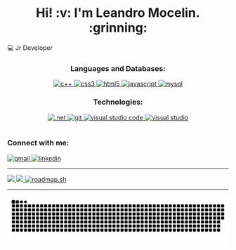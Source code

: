 <!--
**18carica/18carica** is a ✨ _special_ ✨ repository because its `README.md` (this file) appears on your GitHub profile.

Here are some ideas to get you started:

- 🔭 I’m currently working on ...
- 🌱 I’m currently learning ...
- 👯 I’m looking to collaborate on ...
- 🤔 I’m looking for help with ...
- 💬 Ask me about ...
- 📫 How to reach me: ...
- 😄 Pronouns: ...
- ⚡ Fun fact: ...
-->
<h1 align="center"> Hi! :v: I'm Leandro Mocelin. :grinning: </h1>

:computer: Jr Developer <br/>

<div align="center">
    <h3>Languages and Databases:</h3>
    <a href="https://learn.microsoft.com/pt-br/cpp/cpp/?view=msvc-170")>
        <img alt="c++" src="https://img.shields.io/badge/c++-%2300599C.svg?style=for-the-badge&logo=c%2B%2B&logoColor=white)" />
    </a>
    <a href="https://developer.mozilla.org/docs/Web/CSS")>
      <img alt="css3" src="https://img.shields.io/badge/CSS3-1572B6?style=for-the-badge&logo=css3&logoColor=white" />
    </a>
    <a href="https://developer.mozilla.org/docs/Web/HTML")>
      <img alt="html5" src="https://img.shields.io/badge/HTML5-E34F26?style=for-the-badge&logo=html5&logoColor=white" />
    </a>
    <a href="https://developer.mozilla.org/docs/Web/JavaScript")>
      <img alt="javascript" src="https://img.shields.io/badge/JavaScript-F7DF1E?style=for-the-badge&logo=javascript&logoColor=black" />
    </a>
    <a href="https://www.mysql.com/")>
      <img alt="mysql" src="https://img.shields.io/badge/MySQL-00000F?style=for-the-badge&logo=mysql&logoColor=white" />
    </a>
  </div>
<div align="center">
     <h3>Technologies:</h3>
     <a href="https://docs.microsoft.com/dotnet/framework/")>
        <img alt=".net" src="https://img.shields.io/badge/.NET-5C2D91?style=for-the-badge&logo=dot-net&logoColor=white" />
     </a>
     <a href="https://git-scm.com/docs/git")>
        <img alt="git" src="https://img.shields.io/badge/Git-F05032?style=for-the-badge&logo=git&logoColor=white" />
     </a>
     <a href="https://code.visualstudio.com/docs")>
        <img alt="visual studio code" src="https://img.shields.io/badge/Visual_Studio_Code-0078D4?style=for-the-badge&logo=visual%20studio%20code&logoColor=white" />
     </a>
     <a href="https://docs.microsoft.com/visualstudio/windows/?view=vs-2019")>
        <img alt="visual studio" src="https://img.shields.io/badge/Visual_Studio-5C2D91?style=for-the-badge&logo=visual%20studio&logoColor=white" />
     </a>
  </div>
  <br />
  <h3 align="left">Connect with me:</h3>
<div align="left">
  <a href="mailto:mocelin.leandro@gmail.com?subject=Contact")>
      <img alt="gmail" src="https://img.shields.io/badge/Gmail-D14836?style=for-the-badge&logo=gmail&logoColor=white" />
  </a>
  <a href="https://www.linkedin.com/in/mocelin-leandro/" target="_blank">
      <img alt="linkedin" src="https://img.shields.io/badge/LinkedIn-0077B5?style=for-the-badge&logo=linkedin&logoColor=white" /> 
  </a>
</div>
<hr>
<div>
<a href="https://github.com/18carica">
<img height="180em" src="https://github-readme-stats.vercel.app/api/top-langs/?username=18carica&layout=compact&langs_count=7&theme=dracula"/>
<img height="180em" src="https://github-readme-stats.vercel.app/api?username=18carica&show_icons=true&theme=dracula&include_all_commits=true&count_private=true"/>
<a href="https://roadmap.sh"><img src="https://api.roadmap.sh/v1-badge/wide/6536b593035e8d1be72cb56a?variant=dark" alt="roadmap.sh"/></a>
</div>
<hr>
   
![Snake animation](https://github.com/juliannelicon/juliannelicon/blob/output/github-contribution-grid-snake.svg)
